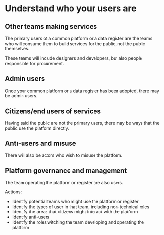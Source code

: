 <!-- TITLE: Who are the users? -->
<!-- SUBTITLE: Different types of users of platforms and their needs -->

# Understand who your users are

## Other teams making services

The primary users of a common platform or a data register are the teams who will consume them to build services for the public, not the public themselves.

These teams will include designers and developers, but also people responsible for procurement.

## Admin users

Once your common platform or a data register has been adopted, there may be admin users.

## Citizens/end users of services

Having said the public are not the primary users, there may be ways that the public use the platform directly.

## Anti-users and misuse

There will also be actors who wish to misuse the platform.

## Platform governance and management 

The team operating the platform or register are also users.

Actions:

* Identify potential teams who might use the platform or register
* Identify the types of user in that team, including non-technical roles
* Identify the areas that citizens might interact with the platform
* Identify anti-users
* Identify the roles witching the team developing and operating the platform

